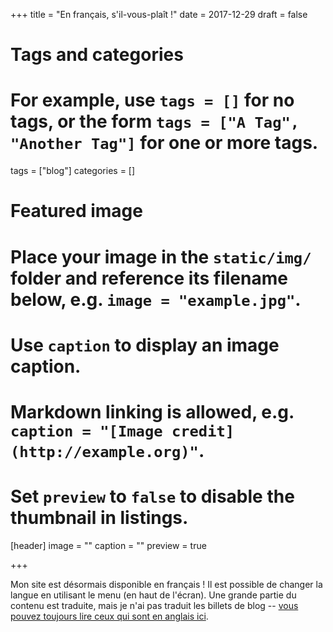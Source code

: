 +++
title = "En français, s'il-vous-plaît !"
date = 2017-12-29
draft = false

# Tags and categories
# For example, use `tags = []` for no tags, or the form `tags = ["A Tag", "Another Tag"]` for one or more tags.
tags = ["blog"]
categories = []

# Featured image
# Place your image in the `static/img/` folder and reference its filename below, e.g. `image = "example.jpg"`.
# Use `caption` to display an image caption.
#   Markdown linking is allowed, e.g. `caption = "[Image credit](http://example.org)"`.
# Set `preview` to `false` to disable the thumbnail in listings.
[header]
image = ""
caption = ""
preview = true

+++

Mon site est désormais disponible en français ! Il est possible de changer la langue en utilisant le menu (en haut de l'écran). Une grande partie du contenu est traduite, mais je n'ai pas traduit les billets de blog -- [vous pouvez toujours lire ceux qui sont en anglais ici](/en/post/).
